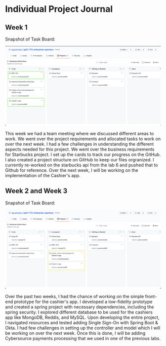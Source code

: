# Individual Project Journal 


## Week 1 

Snapshot of Task Board: 

![snapshot-w1-sp](images/snapshot-w1-sp.png)

This week we had a team meeting where we discussed different areas to work. We went over the project requirements and allocated tasks to work on over the next week. I had a few challenges in understanding the different aspects needed for this project. We went over the business requirements for Starbucks project. I set up the cards to track our progress on the GitHub. I also created a project structure on GitHub to keep our files orgranized. I currently re-worked on the starbucks api from the lab 6 and pushed that to Github for reference. Over the next week, I will be working on the implementation of the Cashier's app.



## Week 2 and Week 3

Snapshot of Task Board: 

![snapshot-w2-sp](images/snapshot-w2-sp.png)

Over the past two weeks, I had the chance of working on the simple front-end prototype for the cashier's app. I developed a low-fidelity prototype and created a spring project with necessary dependencies, including the spring security. I explored different database to be used for the cashiers app like MongoDB, Reddis, and MySQL. Upon developing the entire project, I navigated resources and tested adding Single Sign-On with Spring Boot & Okta. I had few challenges in setting up the controller and model which I will be working on over the next week. Once this is done, I will be adding Cybersource payments processing that we used in one of the previous labs. 
